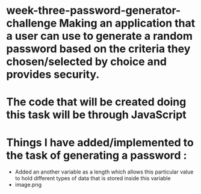 # week-three-password-generator-challenge Making an application that a user can use to generate a random password based on the criteria they chosen/selected by choice and provides security.

# The code that will be created doing this task will be through JavaScript

# Things I have added/implemented to the task of generating a password :

- Added an another variable as a length which allows this particular value to hold different types of data that is stored inside this variable 
- image.png